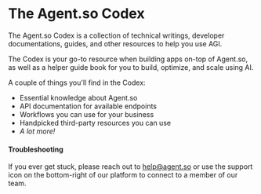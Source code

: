 # The Agent.so Codex

The Agent.so Codex is a collection of technical writings, developer documentations, guides, and other resources to help you use AGI.

The Codex is your go-to resource when building apps on-top of Agent.so, as well as a helper guide book for you to build, optimize, and scale using AI.

A couple of things you'll find in the Codex:

- Essential knowledge about Agent.so
- API documentation for available endpoints
- Workflows you can use for your business
- Handpicked third-party resources you can use
- *A lot more!*

#### Troubleshooting

If you ever get stuck, please reach out to help@agent.so or use the support icon on the bottom-right of our platform to connect to a member of our team.
